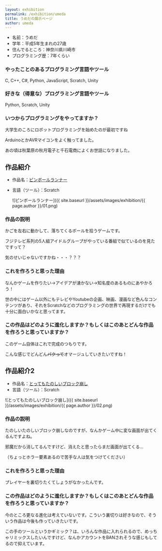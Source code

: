 ```yaml
---
layout: exhibition
permalink: /exhibition/umeda
title: うめだの展示ページ
author: umeda
---
```

- 名前：うめだ
- 学年：平成5年生まれの27歳
- 住んでるところ：神奈川県川崎市
- プログラミング歴：7年くらい

### やったことのあるプログラミング言語やツール

C, C++, C#, Python, JavaScript, Scratch, Unity

### 好きな（得意な）プログラミング言語やツール

Python, Scratch, Unity

### いつからプログラミングをやってますか？

大学生のころにロボットプログラミングを始めたのが最初ですね

ArduinoとかAVRマイコンをよく触ってました。

あの頃は秋葉原の秋月電子と千石電商によくお世話になりました。

## 作品紹介

- 作品名：[ピンボールランナー](https://scratch.mit.edu/projects/417067531/)
- 言語（ツール）：Scratch

    ![ピンボールランナー]({{ site.baseurl }}/assets/images/exhibition/{{ page.author }}/01.png)

### 作品の説明

かごを左右に動かして、落ちてくるボールを拾うゲームです。

フジテレビ系列の5人組アイドルグループがやっている番組で似ているのを見たですって？

気のせいじゃないですかね・・・？？？

### これを作ろうと思った理由

なんかゲームを作りたい→アイデアが湧かない→知名度のあるものにあやかろう！

世の中にはゲーム以外にもテレビやYoutubeの企画、映画、漫画など色んなコンテンツがあり、それをScratchなどのプログラミングの世界で再現するだけでも十分に面白いかなと思ってます。

### この作品はどのように進化しますか？もしくはこのあとどんな作品を作ろうと思っていますか？

このゲーム自体はこれで完成のつもりです。

こんな感じでどんどん~~パクって~~オマージュしていきたいですね！

## 作品紹介2

- 作品名：[とってもたのしいブロック崩し](https://scratch.mit.edu/projects/520731268/)
- 言語（ツール）：Scratch

![とってもたのしいブロック崩し]({{ site.baseurl }}/assets/images/exhibition/{{ page.author }}/02.png)

### 作品の説明

たのしいたのしいブロック崩しなのですが、なんかゲーム中に変な画面が出てくるんですよね。

邪魔だから消してるんですけど、消えたと思ったらまだ画面が出てくる...

（ちょっとホラー要素あるので苦手な人は気をつけてください）

### これを作ろうと思った理由

プレイヤーを裏切りたくてしょうがなかったんです。

### この作品はどのように進化しますか？もしくはこのあとどんな作品を作ろうと思っていますか？

今のところ更なる進化は考えていないです。こういう裏切りは好きなので、そういう作品は今後も作っていきたいです。

この手のツールというかギミック？は、いろんな作品に入れられるので、めっちゃリミックスしたいんですけど、なんかアカウントをBANされそうな感じもしてるので抑えています。
